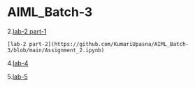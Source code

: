 # AIML_Batch-3
2.[lab-2 part-1](https://github.com/KumariUpasna/AIML_Batch-3/blob/main/ASSIGNMENT2.ipynb)

    [lab-2 part-2](https://github.com/KumariUpasna/AIML_Batch-3/blob/main/Assignment_2.ipynb)



4.[lab-4](https://github.com/KumariUpasna/AIML_Batch-3/blob/main/Assignment_4.ipynb)

5.[lab-5](https://github.com/KumariUpasna/AIML_Batch-3/blob/main/Assignment_5.ipynb)



